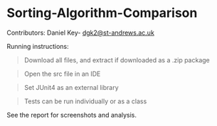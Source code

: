 # Sorting-Algorithm-Comparison

Contributors: 
Daniel Key- dgk2@st-andrews.ac.uk

Running instructions: 

> Download all files, and extract if downloaded as a .zip package

> Open the src file in an IDE

> Set JUnit4 as an external library

> Tests can be run individually or as a class

See the report for screenshots and analysis.
